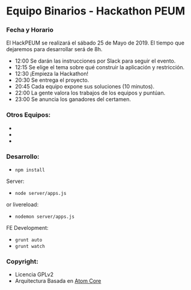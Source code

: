 # Equipo Binarios - Hackathon PEUM
### Fecha y Horario
El HackPEUM se realizará el sábado 25 de Mayo de 2019. El tiempo que dejaremos para desarrollar será de 8h.
- 12:00 Se darán las instrucciones por Slack para seguir el evento.
- 12:15 Se elige el tema sobre qué construir la aplicación y restricción.
- 12:30 ¡Empieza la Hackathon!
- 20:30 Se entrega el proyecto.
- 20:45 Cada equipo expone sus soluciones (10 minutos).
- 22:00 La gente valora los trabajos de los equipos y puntúan.
- 23:00 Se anuncia los ganadores del certamen.

### Otros Equipos:

- 
-
-

### Desarrollo:


 - `npm install` 
 
 Server:
 - `node server/apps.js` 
 
 or livereload:
 - `nodemon server/apps.js` 
 
 FE Development:
 - `grunt auto`
 - `grunt watch`
 

### Copyright:

- Licencia GPLv2
- Arquitectura Basada en [Atom Core](https://github.com/jjlmoya/atom-core/)